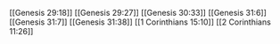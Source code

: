[[Genesis 29:18]]
[[Genesis 29:27]]
[[Genesis 30:33]]
[[Genesis 31:6]]
[[Genesis 31:7]]
[[Genesis 31:38]]
[[1 Corinthians 15:10]]
[[2 Corinthians 11:26]]
